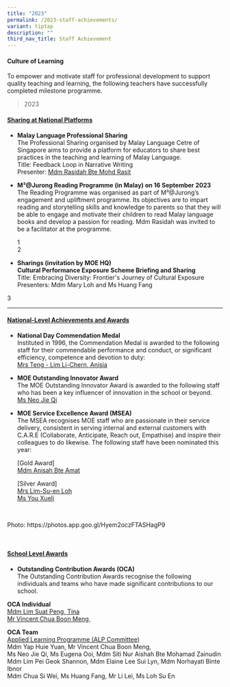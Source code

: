 ```yaml
---
title: "2023"
permalink: /2023-staff-achievements/
variant: tiptap
description: ""
third_nav_title: Staff Achievement
---
```

<h4><strong>Culture of Learning</strong></h4>
<p>To empower and motivate staff for professional development to support
quality teaching and learning, the following teachers have successfully
completed milestone programme.</p>
<p></p>
<blockquote>
<p>2023</p>
</blockquote>
<p></p>
<h4><strong><u>Sharing at National Platforms</u></strong></h4>
<ul data-tight="true" class="tight">
<li>
<p><strong>Malay Language Professional Sharing</strong>
<br>The Professional Sharing organised by Malay Language Cetre of Singapore
aims to provide a platform for educators to share best practices in the
teaching and learning of Malay Language.
<br>Title: Feedback Loop in Narrative Writing
<br>Presenter: <u>Mdm Rasidah Bte Mohd Rasit</u>
</p>
</li>
<li>
<p><strong>M³@Jurong Reading Programme (in Malay) on 16 September 2023</strong>
<br>The Reading Programme was organised as part of M³@Jurong’s engagement
and upliftment programme. Its objectives are to impart reading and storytelling
skills and knowledge to parents so that they will be able to engage and
motivate their children to read Malay language books and develop a passion
for reading. Mdm Rasidah was invited to be a facilitator at the programme.</p>
<p>1
<br>2</p>
</li>
<li>
<p><strong>Sharings (invitation by MOE HQ)</strong>
<br><strong>Cultural Performance Exposure Scheme Briefing and Sharing</strong>
<br>Title: Embracing Diversity: Frontier's Journey of Cultural Exposure
<br>Presenters: Mdm Mary Loh and Ms Huang Fang</p>
</li>
</ul>
<p>3</p>
<hr>
<h4><strong><u>National-Level Achievements and Awards</u></strong></h4>
<ul data-tight="true" class="tight">
<li>
<p><strong>National Day Commendation Medal</strong>
<br>Instituted in 1996, the Commendation Medal is awarded to the following
staff for their commendable performance and conduct, or significant efficiency,
competence and devotion to duty:
<br><u>Mrs Teng - Lim Li-Chern, Anisia</u>
</p>
</li>
<li>
<p><strong>MOE Outstanding Innovator Award</strong>
<br>The MOE Outstanding Innovator Award is awarded to the following staff
who has been​ a key influencer of innovation in the school or beyond.
<br><u>Ms Neo Jie Qi</u>
</p>
</li>
<li>
<p><strong>MOE Service Excellence Award (MSEA)</strong>
<br>The MSEA recognises MOE staf​f who are​​ passionate in their service delivery,
consistent in serving internal and external customers with C.A.R.E (Collaborate,
Anticipate, Reach out, Empathise) and inspire their colleagues to do likewise.
The following staff have been nominated this year:</p>
<p>[Gold Award]
<br><u>Mdm Anisah Bte Amat</u>
<br>
</p>
<p>[Silver Award]
<br><u>Mrs Lim-Su-en Loh<br>Ms You Xueli</u>
</p>
</li>
</ul>
<p>&nbsp;</p>
<p>Photo: <a rel="noopener noreferrer nofollow" target="_blank">https://photos.app.goo.gl/Hyem2oczFTASHagP9</a>
</p>
<p>&nbsp;</p>
<h4><strong><u>School Level Awards</u></strong></h4>
<p></p>
<ul data-tight="true" class="tight">
<li>
<p><strong>Outstanding Contribution Awards (OCA)</strong>
<br>The Outstanding Contribution Awards recognise the following individuals
and teams who have made significant contributions to our school.&nbsp;</p>
</li>
</ul>
<p><strong>OCA Individual</strong>
<br><u>Mdm Lim Suat Peng, Tina<br>Mr Vincent Chua Boon Meng&nbsp;</u>
</p>
<p><strong>OCA Team</strong>
<br><u>Applied Learning Programme (ALP Committee)</u>
<br>Mdm Yap Huie Yuan, Mr Vincent Chua Boon Meng,
<br>Ms Neo Jie Qi, Ms Eugena Ooi, Mdm Siti Nur Aishah Bte Mohamad Zainudin
<br>Mdm Lim Pei Geok Shannon, Mdm Elaine Lee Sui Lyn, Mdm Norhayati Binte
Ibnor
<br>Mdm Chua Si Wei, Ms Huang Fang, Mr Li Lei, Ms Loh Su En</p>
<p>&nbsp;&nbsp;&nbsp;&nbsp;&nbsp;&nbsp;&nbsp;</p>
<p></p>
<p></p>
<p></p>
<p></p>
<p></p>
<p></p>
<p></p>